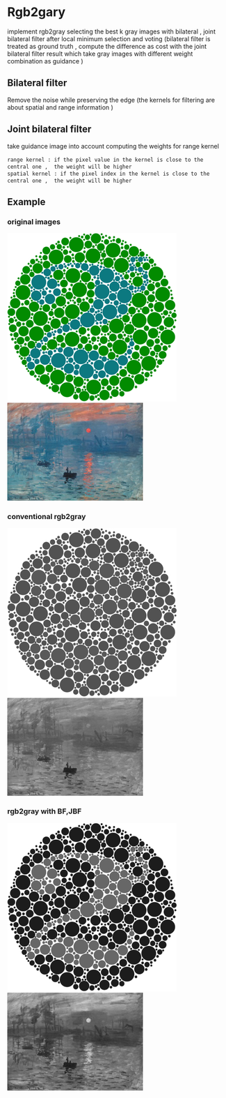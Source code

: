 #  Rgb2gary

implement rgb2gray selecting the best k gray images with bilateral , joint bilateral filter after local minimum selection and voting
(bilateral filter is treated as ground truth , compute the difference as cost with the joint bilateral filter result which take gray images with different weight combination as guidance )

## Bilateral filter 
Remove the noise while preserving the edge
(the kernels for filtering are about spatial and range information )

## Joint bilateral filter
take guidance image into account computing the weights for range kernel 

```
range kernel : if the pixel value in the kernel is close to the central one ,  the weight will be higher
spatial kernel : if the pixel index in the kernel is close to the central one ,  the weight will be higher
```

## Example

### original images
![alt text](https://github.com/leduoyang/rgb2gray-with-bilateral-filter/blob/master/img/2b.png)
![alt text](https://github.com/leduoyang/rgb2gray-with-bilateral-filter/blob/master/img/2c.png)


### conventional rgb2gray
![alt text](https://github.com/leduoyang/rgb2gray-with-bilateral-filter/blob/master/img/2b_y.png)
![alt text](https://github.com/leduoyang/rgb2gray-with-bilateral-filter/blob/master/img/2c_c.png)

### rgb2gray with BF,JBF
![alt text](https://github.com/leduoyang/rgb2gray-with-bilateral-filter/blob/master/img/2b_y1.png)
![alt text](https://github.com/leduoyang/rgb2gray-with-bilateral-filter/blob/master/img/2c_jbf.png)
